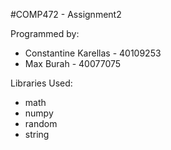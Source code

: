 #COMP472 - Assignment2

Programmed by:
- Constantine Karellas - 40109253
- Max Burah - 40077075

Libraries Used:
- math
- numpy
- random
- string
